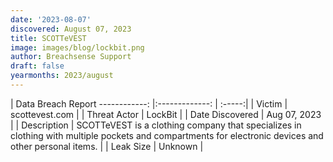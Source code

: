 ```yaml
---
date: '2023-08-07'
discovered: August 07, 2023
title: SCOTTeVEST
image: images/blog/lockbit.png
author: Breachsense Support
draft: false
yearmonths: 2023/august
---
```



| Data Breach Report
------------:     |:-------------:    | :-----:|
| Victim      | scottevest.com      | 
| Threat Actor      | LockBit      | 
| Date Discovered      | Aug 07, 2023      | 
| Description      | SCOTTeVEST is a clothing company that specializes in clothing with multiple pockets and compartments for electronic devices and other personal items.      | 
| Leak Size      | Unknown      | 

